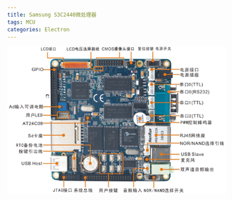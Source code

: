 ```yaml
---
title: Samsung S3C2440微处理器
tags: MCU
categories: Electron
---
```


![](arm/logo.png)

<!-- more -->

